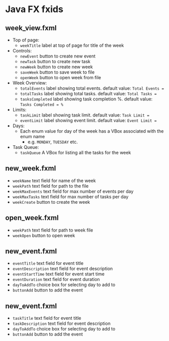 # Java FX fxids

## week_view.fxml
- Top of page:
	- `weekTitle` label at top of page for title of the week
- Controls:
	- `newEvent` button to create new event
	- `newTask` button to create new task
	- `newWeek` button to create new week
	- `saveWeek` button to save week to file
	- `openWeek` button to open week from file
- Week Overview:
	- `totalEvents` label showing total events. default value: `Total Events = `
	- `totalTasks` label showing total tasks. default value: `Total Tasks = `
	- `tasksCompleted` label showing task completion %. default value: `Tasks Completed = %`
- Limits:
	- `taskLimit` label showing task limit. default value: `Task Limit = `
	- `eventLimit` label showing event limit. default value: `Event Limit = `
- Days:
	- Each enum value for day of the week has a VBox associated with the enum name
		- e.g. `MONDAY`, `TUESDAY` etc.
- Task Queue:
	- `taskQueue` A VBox for listing all the tasks for the week


## new_week.fxml
- `weekName` text field for name of the week
- `weekPath` text field for path to the file
- `weekMaxEvents` text field for max number of events per day
- `weekMaxTasks` text field for max number of tasks per day
- `weekCreate` button to create the week

## open_week.fxml
- `weekPath` text field for path to week file
- `weekOpen` button to open week

## new_event.fxml
- `eventTitle` text field for event title
- `eventDescription` text field for event description
- `eventStartTime` text field for event start time
- `eventDuration` text field for event duration
- `dayToAddTo` choice box for selecting day to add to
- `buttonAdd` button to add the event

## new_event.fxml
- `taskTitle` text field for event title
- `taskDescription` text field for event description
- `dayToAddTo` choice box for selecting day to add to
- `buttonAdd` button to add the event
